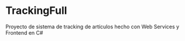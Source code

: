 # TrackingFull
 Proyecto de sistema de tracking de artículos hecho con Web Services y Frontend en C#
